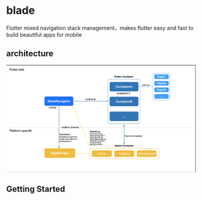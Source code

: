 # blade

Flutter mixed navigation stack management，makes flutter easy and fast to build beautiful apps for mobile

## architecture

![架构](./image/architecture.png)

## Getting Started


